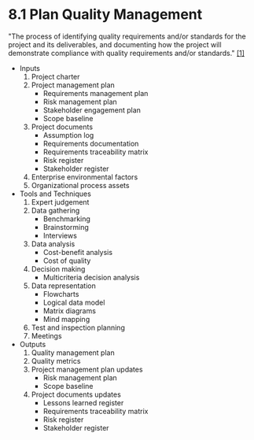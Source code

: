 # 8.1 Plan Quality Management

"The process of identifying quality requirements and/or standards for the
project and its deliverables, and documenting how the project will demonstrate
compliance with quality requirements and/or standards."
[[1]](../../home.md#references)

- Inputs
  1. Project charter
  2. Project management plan
     - Requirements management plan
     - Risk management plan
     - Stakeholder engagement plan
     - Scope baseline
  3. Project documents
     - Assumption log
     - Requirements documentation
     - Requirements traceability matrix
     - Risk register
     - Stakeholder register
  4. Enterprise environmental factors
  5. Organizational process assets
- Tools and Techniques
  1. Expert judgement
  2. Data gathering
     - Benchmarking
     - Brainstorming
     - Interviews
  3. Data analysis
     - Cost-benefit analysis
     - Cost of quality
  4. Decision making
     - Multicriteria decision analysis
  5. Data representation
     - Flowcharts
     - Logical data model
     - Matrix diagrams
     - Mind mapping
  6. Test and inspection planning
  7. Meetings
- Outputs
  1. Quality management plan
  2. Quality metrics
  3. Project management plan updates
     - Risk management plan
     - Scope baseline
  4. Project documents updates
     - Lessons learned register
     - Requirements traceability matrix
     - Risk register
     - Stakeholder register
